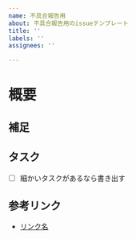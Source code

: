 ```yaml
---
name: 不具合報告用
about: 不具合報告用のissueテンプレート
title: ''
labels: ''
assignees: ''

---
```


# 概要


## 補足


## タスク

- [ ] 細かいタスクがあるなら書き出す


## 参考リンク

- [リンク名](url)